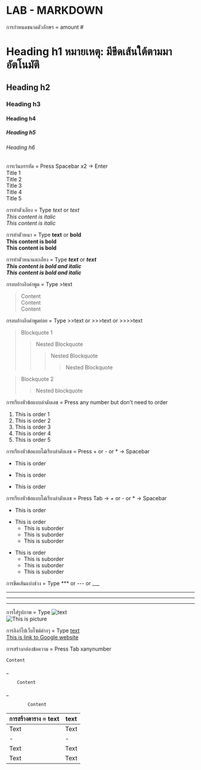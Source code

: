 # LAB - MARKDOWN

การกำหนดขนาดตัวอักษร = amount #  
# Heading h1  หมายเหตุ: มีขีดเส้นใต้ตามมาอัตโนมัติ
## Heading h2 
### Heading h3 
#### Heading h4 
##### Heading h5 
###### Heading h6  

การเว้นบรรทัด = Press Spacebar x2 -> Enter  
Title 1  
Title 2  
Title 3  
Title 4  
Title 5  

การทำตัวเอียง = Type *text* or _text_  
*This content is italic*  
_This content is italic_  

การทำตัวหนา = Type **text** or __bold__  
**This content is bold**  
__This content is bold__  

การทำตัวหนาและเอียง = Type *__text__* or **_text_**  
*__This content is bold and italic__*  
**_This content is bold and italic_**  

กรอบอ้างอิงคำพูด = Type >text  
>Content   
> Content  
>Content    

กรอบอ้างอิงคำพูดย่อย = Type >>text or >>>text or >>>>text  
>Blockquote 1  
>>Nested Blockquote  
>>>Nested Blockquote
>>>>Nested Blockquote    

> Blockquote 2  
>>Nested blockquote  

การเรียงหัวข้อแบบลำดับเลข = Press any number but don't need to order
1. This is order 1
15. This is order 2
39. This is order 3
90. This is order 4
178. This is order 5

การเรียงหัวข้อแบบไม่เรียงลำดับเลข = Press + or - or * -> Spacebar
+ This is order
- This is order
* This is order

การเรียงหัวข้อแบบไม่เรียงลำดับเลข = Press Tab -> + or - or * -> Spacebar
+ This is order
- This is order
    - This is suborder
    + This is suborder
    * This is suborder
* This is order
    + This is suborder
    * This is suborder
    - This is suborder

การขีดเส้นแบ่งช่วง = Type *** or --- or ___
***
---
___

การใส่รูปภาพ = Type ![text](url)  
![This is picture](https://lh3.googleusercontent.com/proxy/Vzta-inZev580FCh4heShvWmENWhSATrNUTjCAlIygpWVwzF_bVh0bqWW8DdkMdI_C9eFE4VaSOaEkatMF7KaWTeUlX4gNGfSTzi4o9SMrjYj8YIvW8JZmpcyg)  

การลิงก์ไปเว็บไซต์ต่างๆ = Type [text](url)  
[This is link to Google website](http://www.google.com)  

การสร้างกล่องข้อความ = Press Tab xanynumber  

    Content  

_    

        Content  
_  

            Content  

การสร้างตาราง = text|text
                -|-
Text | Text
-|-
Text | Text
Text | Text
